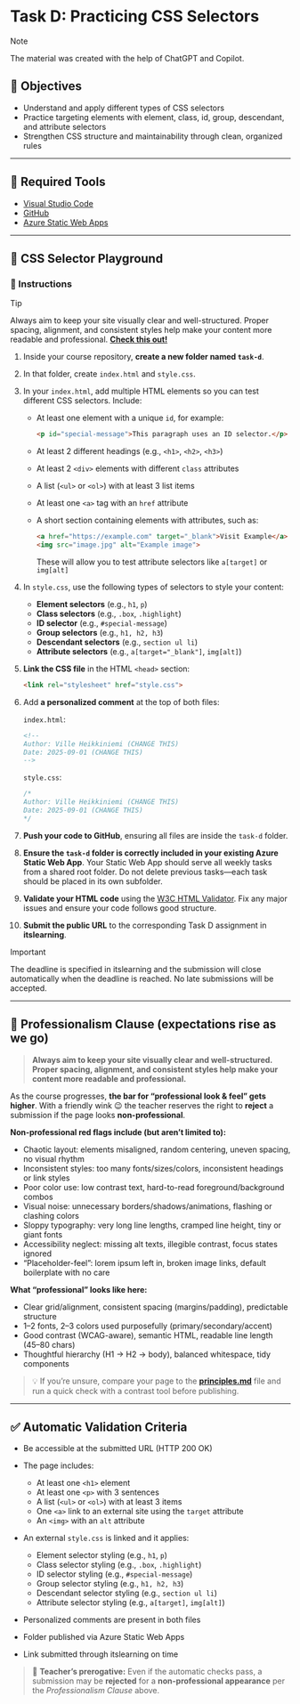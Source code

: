# Task D: Practicing CSS Selectors

> [!NOTE]
> The material was created with the help of ChatGPT and Copilot.

## 🎯 Objectives

* Understand and apply different types of CSS selectors
* Practice targeting elements with element, class, id, group, descendant, and attribute selectors
* Strengthen CSS structure and maintainability through clean, organized rules

---

## 🧰 Required Tools

* [Visual Studio Code](https://code.visualstudio.com/)
* [GitHub](https://github.com/)
* [Azure Static Web Apps](https://learn.microsoft.com/en-us/azure/static-web-apps/overview)

---

## 🧪 CSS Selector Playground

### 🔧 Instructions

> [!TIP]
> Always aim to keep your site visually clear and well-structured. Proper spacing, alignment, and consistent styles help make your content more readable and professional.
> **[Check this out!](../Materials/principles.md)**

1. Inside your course repository, **create a new folder named `task-d`**.

2. In that folder, create `index.html` and `style.css`.

3. In your `index.html`, add multiple HTML elements so you can test different CSS selectors. Include:

   * At least one element with a unique `id`, for example:

     ```html
     <p id="special-message">This paragraph uses an ID selector.</p>
     ```
   * At least 2 different headings (e.g., `<h1>`, `<h2>`, `<h3>`)
   * At least 2 `<div>` elements with different `class` attributes
   * A list (`<ul>` or `<ol>`) with at least 3 list items
   * At least one `<a>` tag with an `href` attribute
   * A short section containing elements with attributes, such as:

     ```html
     <a href="https://example.com" target="_blank">Visit Example</a>
     <img src="image.jpg" alt="Example image">
     ```

     These will allow you to test attribute selectors like `a[target]` or `img[alt]`

4. In `style.css`, use the following types of selectors to style your content:

   * **Element selectors** (e.g., `h1`, `p`)
   * **Class selectors** (e.g., `.box`, `.highlight`)
   * **ID selector** (e.g., `#special-message`)
   * **Group selectors** (e.g., `h1, h2, h3`)
   * **Descendant selectors** (e.g., `section ul li`)
   * **Attribute selectors** (e.g., `a[target="_blank"]`, `img[alt]`)


5. **Link the CSS file** in the HTML `<head>` section:

   ```html
   <link rel="stylesheet" href="style.css">
   ```

6. Add **a personalized comment** at the top of both files:

   `index.html`:

   ```html
   <!--
   Author: Ville Heikkiniemi (CHANGE THIS)
   Date: 2025-09-01 (CHANGE THIS)
   -->
   ```

   `style.css`:

   ```css
   /*
   Author: Ville Heikkiniemi (CHANGE THIS)
   Date: 2025-09-01 (CHANGE THIS)
   */
   ```

7. **Push your code to GitHub**, ensuring all files are inside the `task-d` folder.

7. **Ensure the `task-d` folder is correctly included in your existing Azure Static Web App**. Your Static Web App should serve all weekly tasks from a shared root folder. Do not delete previous tasks—each task should be placed in its own subfolder.

8. **Validate your HTML code** using the [W3C HTML Validator](https://validator.w3.org/). Fix any major issues and ensure your code follows good structure.

9. **Submit the public URL** to the corresponding Task D assignment in **itslearning**.

> [!IMPORTANT] 
> The deadline is specified in itslearning and the submission will close automatically when the deadline is reached. No late submissions will be accepted.

---

## 🌱 Professionalism Clause (expectations rise as we go)

> **Always aim to keep your site visually clear and well-structured. Proper spacing, alignment, and consistent styles help make your content more readable and professional.**

As the course progresses, **the bar for “professional look & feel” gets higher**. With a friendly wink 😉 the teacher reserves the right to **reject** a submission if the page looks **non-professional**.

**Non-professional red flags include (but aren’t limited to):**

* Chaotic layout: elements misaligned, random centering, uneven spacing, no visual rhythm
* Inconsistent styles: too many fonts/sizes/colors, inconsistent headings or link styles
* Poor color use: low contrast text, hard-to-read foreground/background combos
* Visual noise: unnecessary borders/shadows/animations, flashing or clashing colors
* Sloppy typography: very long line lengths, cramped line height, tiny or giant fonts
* Accessibility neglect: missing alt texts, illegible contrast, focus states ignored
* “Placeholder-feel”: lorem ipsum left in, broken image links, default boilerplate with no care

**What “professional” looks like here:**

* Clear grid/alignment, consistent spacing (margins/padding), predictable structure
* 1–2 fonts, 2–3 colors used purposefully (primary/secondary/accent)
* Good contrast (WCAG-aware), semantic HTML, readable line length (45–80 chars)
* Thoughtful hierarchy (H1 → H2 → body), balanced whitespace, tidy components

> 💡 If you’re unsure, compare your page to the **[principles.md](../Materials/principles.md)** file and run a quick check with a contrast tool before publishing.

---

## ✅ Automatic Validation Criteria

* Be accessible at the submitted URL (HTTP 200 OK)
* The page includes:

  * At least one `<h1>` element
  * At least one `<p>` with 3 sentences
  * A list (`<ul>` or `<ol>`) with at least 3 items
  * One `<a>` link to an external site using the `target` attribute
  * An `<img>` with an `alt` attribute
* An external `style.css` is linked and it applies:

  * Element selector styling (e.g., `h1`, `p`)
  * Class selector styling (e.g., `.box`, `.highlight`)
  * ID selector styling (e.g., `#special-message`)
  * Group selector styling (e.g., `h1, h2, h3`)
  * Descendant selector styling (e.g., `section ul li`)
  * Attribute selector styling (e.g., `a[target]`, `img[alt]`)
* Personalized comments are present in both files
* Folder published via Azure Static Web Apps
* Link submitted through itslearning on time

> 🧭 **Teacher’s prerogative:** Even if the automatic checks pass, a submission may be **rejected** for a **non-professional appearance** per the *Professionalism Clause* above.